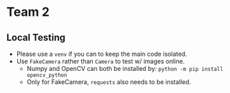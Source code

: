 # Team 2

## Local Testing
* Please use a `venv` if you can to keep the main code isolated.
* Use `FakeCamera` rather than `Camera` to test w/ images online.
  * Numpy and OpenCV can both be installed by: `python -m pip install opencv_python`
  * Only for FakeCamera, `requests` also needs to be installed.